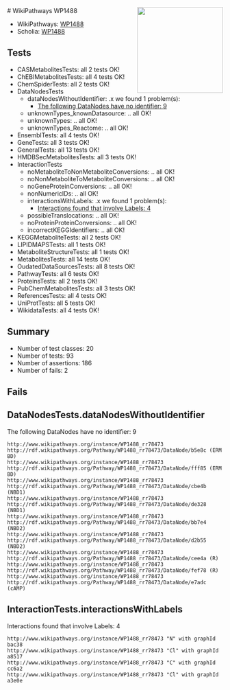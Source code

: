 <img style="float: right; width: 200px" src="https://upload.wikimedia.org/wikipedia/commons/thumb/8/83/Wplogo_with_text_500.png/640px-Wplogo_with_text_500.png" />
# WikiPathways WP1488

* WikiPathways: [WP1488](https://wikipathways.org/pathways/WP1488)
* Scholia: [WP1488](https://scholia.toolforge.org/wikipathways/WP1488)
## Tests
* CASMetabolitesTests: all 2 tests OK!
* ChEBIMetabolitesTests: all 4 tests OK!
* ChemSpiderTests: all 2 tests OK!
* DataNodesTests
    * dataNodesWithoutIdentifier: .x we found 1 problem(s):
        * [The following DataNodes have no identifier: 9](#d2d32fa8)
    * unknownTypes_knownDatasource: .. all OK!
    * unknownTypes: .. all OK!
    * unknownTypes_Reactome: .. all OK!
* EnsemblTests: all 4 tests OK!
* GeneTests: all 3 tests OK!
* GeneralTests: all 13 tests OK!
* HMDBSecMetabolitesTests: all 3 tests OK!
* InteractionTests
    * noMetaboliteToNonMetaboliteConversions: .. all OK!
    * noNonMetaboliteToMetaboliteConversions: .. all OK!
    * noGeneProteinConversions: .. all OK!
    * nonNumericIDs: .. all OK!
    * interactionsWithLabels: .x we found 1 problem(s):
        * [Interactions found that involve Labels: 4](#630d267b)
    * possibleTranslocations: .. all OK!
    * noProteinProteinConversions: .. all OK!
    * incorrectKEGGIdentifiers: .. all OK!
* KEGGMetaboliteTests: all 2 tests OK!
* LIPIDMAPSTests: all 1 tests OK!
* MetaboliteStructureTests: all 1 tests OK!
* MetabolitesTests: all 14 tests OK!
* OudatedDataSourcesTests: all 8 tests OK!
* PathwayTests: all 6 tests OK!
* ProteinsTests: all 2 tests OK!
* PubChemMetabolitesTests: all 3 tests OK!
* ReferencesTests: all 4 tests OK!
* UniProtTests: all 5 tests OK!
* WikidataTests: all 4 tests OK!


## Summary

* Number of test classes: 20
* Number of tests: 93
* Number of assertions: 186
* Number of fails: 2

## Fails

<a name="d2d32fa8" />

## DataNodesTests.dataNodesWithoutIdentifier

The following DataNodes have no identifier: 9
```
http://www.wikipathways.org/instance/WP1488_rr78473 http://rdf.wikipathways.org/Pathway/WP1488_rr78473/DataNode/b5e8c (ERM BD)
http://www.wikipathways.org/instance/WP1488_rr78473 http://rdf.wikipathways.org/Pathway/WP1488_rr78473/DataNode/fff85 (ERM BD)
http://www.wikipathways.org/instance/WP1488_rr78473 http://rdf.wikipathways.org/Pathway/WP1488_rr78473/DataNode/cbe4b (NBD1)
http://www.wikipathways.org/instance/WP1488_rr78473 http://rdf.wikipathways.org/Pathway/WP1488_rr78473/DataNode/de328 (NBD1)
http://www.wikipathways.org/instance/WP1488_rr78473 http://rdf.wikipathways.org/Pathway/WP1488_rr78473/DataNode/bb7e4 (NBD2)
http://www.wikipathways.org/instance/WP1488_rr78473 http://rdf.wikipathways.org/Pathway/WP1488_rr78473/DataNode/d2b55 (NBD2)
http://www.wikipathways.org/instance/WP1488_rr78473 http://rdf.wikipathways.org/Pathway/WP1488_rr78473/DataNode/cee4a (R)
http://www.wikipathways.org/instance/WP1488_rr78473 http://rdf.wikipathways.org/Pathway/WP1488_rr78473/DataNode/fef78 (R)
http://www.wikipathways.org/instance/WP1488_rr78473 http://rdf.wikipathways.org/Pathway/WP1488_rr78473/DataNode/e7adc (cAMP)
```

<a name="630d267b" />

## InteractionTests.interactionsWithLabels

Interactions found that involve Labels: 4
```
http://www.wikipathways.org/instance/WP1488_rr78473 "N" with graphId bac38
http://www.wikipathways.org/instance/WP1488_rr78473 "Cl" with graphId a8517
http://www.wikipathways.org/instance/WP1488_rr78473 "C" with graphId cc6a2
http://www.wikipathways.org/instance/WP1488_rr78473 "Cl" with graphId a3e0e
```

